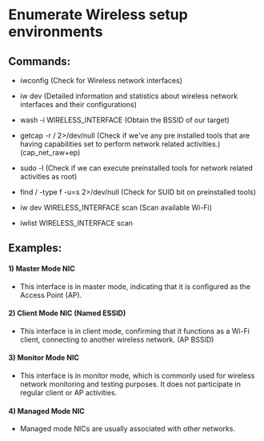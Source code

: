 # Enumerate Wireless setup environments

## Commands:
 
 - iwconfig (Check for Wireless network interfaces)

 - iw dev (Detailed information and statistics about wireless network interfaces and their configurations)

 - wash -i WIRELESS_INTERFACE (Obtain the BSSID of our target)

 - getcap -r / 2>/dev/null (Check if we've any pre installed tools that are having capabilities set to perform network related activities.) (cap_net_raw+ep)

 - sudo -l (Check if we can execute preinstalled tools for network related activities as root)

 - find / -type f -u=s 2>/dev/null (Check for SUID bit on preinstalled tools)

 - iw dev WIRELESS_INTERFACE scan (Scan available Wi-Fi)

 - iwlist WIRELESS_INTERFACE scan

## Examples:

#### 1) Master Mode NIC

 - This interface is in master mode, indicating that it is configured as the Access Point (AP).

#### 2) Client Mode NIC (Named ESSID)

 -  This interface is in client mode, confirming that it functions as a Wi-Fi client, connecting to another wireless network.  (AP BSSID)

#### 3) Monitor Mode NIC

 -  This interface is in monitor mode, which is commonly used for wireless network monitoring and testing purposes. It does not participate in regular client or AP activities.

#### 4) Managed Mode NIC

 - Managed mode NICs are usually associated with other networks.
